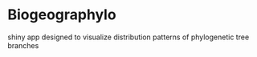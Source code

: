 # Biogeographylo
shiny app designed to visualize distribution patterns of phylogenetic tree branches 
